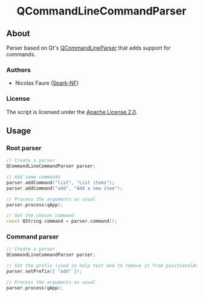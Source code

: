 <h1 align="center">QCommandLineCommandParser</h1>

## About
Parser based on Qt's [QCommandLineParser](https://doc.qt.io/qt-6/qcommandlineparser.html) that adds support for commands.

### Authors
* Nicolas Faure ([Spark-NF](https://github.com/Spark-NF))

### License
The script is licensed under the [Apache License 2.0](http://www.apache.org/licenses/LICENSE-2.0).

## Usage
### Root parser
```cpp
// Create a parser
QCommandLineCommandParser parser;

// Add some commands
parser.addCommand("list", "List items");
parser.addCommand("add", "Add a new item");

// Process the arguments as usual
parser.process(qApp);

// Get the chosen command
const QString command = parser.command();
```

### Command parser
```cpp
// Create a parser
QCommandLineCommandParser parser;

// Set the prefix (used in help text and to remove it from positionalArguments())
parser.setPrefix({ "add" });

// Process the arguments as usual
parser.process(qApp);
```
